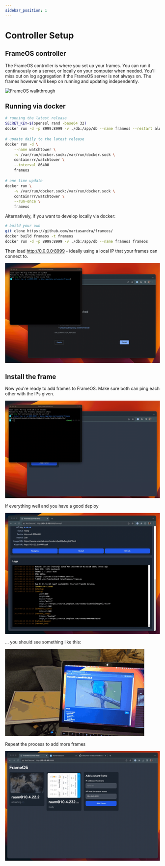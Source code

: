 ```yaml
---
sidebar_position: 1
---
```


# Controller Setup

## FrameOS controller

The FrameOS controller is where you set up your frames. You can run it continuously on a server, or locally on your computer when needed. You'll miss out on log aggregation if the FrameOS server is not always on. The frames however will keep on running and updating independently.

![FrameOS walkthrough](../_img/walkthrough.gif)

## Running via docker


```bash
# running the latest release
SECRET_KEY=$(openssl rand -base64 32)
docker run -d -p 8999:8999 -v ./db:/app/db --name frameos --restart always -e SECRET_KEY="$SECRET_KEY" mariusandra/frameos

# update daily to the latest release
docker run -d \
    --name watchtower \
    -v /var/run/docker.sock:/var/run/docker.sock \
    containrrr/watchtower \
    --interval 86400
    frameos

# one time update
docker run \
    -v /var/run/docker.sock:/var/run/docker.sock \
    containrrr/watchtower \
    --run-once \
    frameos
```

Alternatively, if you want to develop locally via docker:

```bash
# build your own
git clone https://github.com/mariusandra/frameos/
docker build frameos -t frameos
docker run -d -p 8999:8999 -v ./db:/app/db --name frameos frameos
```

Then load http://0.0.0.0:8999 - ideally using a local IP that your frames can connect to.

![](./_img/7-docker-fast-frameos.gif)

## Install the frame

Now you're ready to add frames to FrameOS. Make sure both can ping each other with the IPs given.

![](./_img/8-deploy-frame.gif)

If everything well and you have a good deploy

![](./_img/11-good-deploy.gif)

... you should see something like this:

![](./_img/12-parrot.gif?)

Repeat the process to add more frames

![](./_img/15-multiple.gif)

